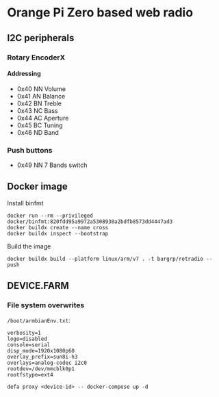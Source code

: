 # Orange Pi Zero based web radio

## I2C peripherals

### Rotary EncoderX

#### Addressing

* 0x40 NN Volume
* 0x41 AN Balance
* 0x42 BN Treble
* 0x43 NC Bass
* 0x44 AC Aperture
* 0x45 BC Tuning
* 0x46 ND Band

### Push buttons

* 0x49 NN 7 Bands switch

## Docker image

Install binfmt

```text
docker run --rm --privileged docker/binfmt:820fdd95a9972a5308930a2bdfb8573dd4447ad3
docker buildx create --name cross
docker buildx inspect --bootstrap
```

Build the image

```text
docker buildx build --platform linux/arm/v7 . -t burgrp/retradio --push
```

## DEVICE.FARM

### File system overwrites

`/boot/armbianEnv.txt`:

```text
verbosity=1
logo=disabled
console=serial
disp_mode=1920x1080p60
overlay_prefix=sun8i-h3
overlays=analog-codec i2c0
rootdev=/dev/mmcblk0p1
rootfstype=ext4
```

```text
defa proxy <device-id> -- docker-compose up -d
```

